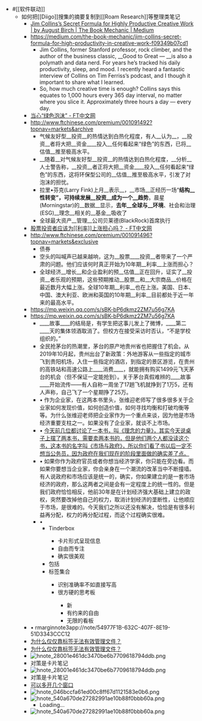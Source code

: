- #[[软件联动]]
    - 如何把[[Diigo]]搜集的摘要复制到[[Roam Research]]等整理类笔记
        - [Jim Collins’s Secret Formula for Highly Productive Creative Work | by August Birch | The Book Mechanic | Medium](https://medium.com/the-book-mechanic/jim-collins-secret-formula-for-high-productivity-in-creative-work-f09349b07cd1)
        - https://medium.com/the-book-mechanic/jim-collins-secret-formula-for-high-productivity-in-creative-work-f09349b07cd1
            - Jim Collins, former Stanford professor, rock climber, and the author of the business classic, __Good to Great — __is also a polymath and data nerd. For years he’s tracked his daily productivity, sleep, and mood. I recently heard a fantastic interview of Collins on Tim Ferriss’s podcast, and I though it important to share what I learned.
            - So, how much creative time is enough? Collins says this equates to 1,000 hours every 365 day interval, no matter where you slice it. Approximately three hours a day — every day.
        - [当心“绿色泡沫” - FT中文网](http://www.ftchinese.com/premium/001091492?topnav=markets&archive)
        - http://www.ftchinese.com/premium/001091492?topnav=markets&archive
            - 气候友好型__投资__的热情达到白热化程度，有人__认为__，__投资__者将大把__资金____投入__任何看起来“绿色”的东西，已将__估值__推至极高水平。
            - __随着__对气候友好型__投资__的热情达到白热化程度，__分析__人士警告称，__投资__者正将大把__资金____投入__任何看起来“绿色”的东西，这将环保型公司的__估值__推至极高水平，引发了对泡沫的担忧。
            - 拉里•芬克(Larry Fink)上月__表示__，__市场__正经历一场“__结构__性转变”，可持续发展__投资__成为一个__趋势__。晨星(Morningstar)的__数据__显示，__去年__全球与__环境__、社会和治理(ESG)__理念__相关的__基金__吸收了
            - 全球最大资产__管理__公司贝莱德(BlackRock)首席执行
        - [股票投资者应该为[[利率]]上涨担心吗？ - FT中文网](http://www.ftchinese.com/premium/001091496?topnav=markets&exclusive)
        - http://www.ftchinese.com/premium/001091496?topnav=markets&exclusive
            - 债券
            - 空头的叫喊声已越来越响，这为__股票____投资__者带来了一个严肃的问题。他们应该何时真正开始为10年期__利率__上涨而担心？
            - 全球经济__增长__和企业盈利的预__估值__正在回升，证实了__投资__者乐观的预期，这些预期推动__股票__和__大宗商品__价格在最近数月大幅上涨。全球10年期__利率__也在上涨。美国、日本、中国、澳大利亚、欧洲和英国的10年期__利率__目前都处于近一年来的最高水平。
        - https://mp.weixin.qq.com/s/sBK-bP6dkmz2ZM7u56g7KA
        - https://mp.weixin.qq.com/s/sBK-bP6dkmz2ZM7u56g7KA
            - ____故事____的结局是，有学生把这事儿发上了微博，____第二____天的集体领酒取消了。但校方在接受采访时否认，“不是学校组织的。”
            - 全民抢茅台的热潮里，茅台的原产地贵州省也把握住了机会。从2019年10月起，贵州出台了新政策：外地游客从一些指定的城市飞到贵阳机场，入住一些指定的酒店，到指定的景区游览，在贵州的高铁站和高速公路上____消费____，就能拥有购买1499元飞天茅台的机会（但不保证一定能抢到）。关于茅台真假难辨的____故事____开始流传——有人自称一周坐了17趟飞机就挣到了1万5，还有人声称，自己飞了一个星期挣了25万。
            - •	作为企业家，在这两本书里头，张维迎老师写了很多很多关于企业家如何发现价值，如何创造价值，如何寻找均衡和打破均衡等等。为什么张维迎老师把企业家作为一个重点来谈，因为他是市场经济重要支柱之一。如果没有了企业家，就谈不上市场。
            - •	[今天前几位都讨论了一本书，叫《理念的力量》，其实今天说桌子上摆了两本书，需要卖两本书的，但是他们两个人都没读这个书，这本书的名字叫《市场与政府》，所以你们看了书以后一定不想当公务员，因为政府在我们现在的阶段里面做的确实差了点。](https://opinion.china.com.cn/opinion_96_116496.html)
            - •	如果你作为政府官员或者你想当经济学家，你只能在旁边看。而如果你要想当企业家，你会亲身在一个潮流的改革当中不断撞墙。有人说政府和市场应该是统一的，确实，你如果建立的是一套市场经济的政府，那么这两者之间是会有一定程度上的统一性的。但是我们政府恰恰相反，他前30年是在计划经济强大基础上建立的政权，突然要改掉他自己的权力，取消计划经济的垄断性，让他顺应于市场，是很难的。今天我们之所以还没有解决，恰恰是有很多利益再分配，权力的再分配过程，而这个过程确实很难。
            - • <html><ul><li>Tinderbox</li><ul><li>卡片形式呈现信息</li><li>自由而专注</li><li>确实很美观</li></ul><li>包括</li><li>标签集合</li><ul><li>识别准确率不如直接写高</li><li>很方硬的思考板</li><ul><li>新</li><li>有约来的自由</li><li>无限的看板</li></ul></ul></ul></ul></html>
            - • rmarginnote3app://note/54977F1B-632C-407F-8E19-51D3343CCC12
            - [为什么仅仅靠标签无法有效管理文件？](marginnote3app://note/D4613024-5273-4865-8700-6E569F9557AB)
            - [为什么仅仅靠标签无法有效管理文件？](marginnote3app://note/D4613024-5273-4865-8700-6E569F9557AB)
            - ![hnote_28001e461dc3470be6b7709618794ddb.png](blob:https://roamresearch.com/d8928728-a1dc-4c94-8fd3-26cfc16b8c84)
            - 对策是卡片笔记
            - ![hnote_28001e461dc3470be6b7709618794ddb.png](blob:https://roamresearch.com/1de8ba52-ba81-4e2b-8e5c-12d8b4c2c025)
            - 对策是卡片笔记
            - [可以多开几个窗口](marginnote3app://note/7FACB37E-C2C2-40D9-B12B-F44BC7641BDD)
            - ![hnote_046bccfa61ed00c8ff67d1121583e0b6.png](https://roamresearch.com/f667c4e3-603a-49fb-b810-24e42841e7ef)
            - ![hnote_540a670de27282991ae10b88f0bbb60a.png](blob:https://roamresearch.com/5da720f2-024e-4c66-8aa4-e54e5c58c30e)
                - Loading...
            - ![hnote_540a670de27282991ae10b88f0bbb60a.png](blob:https://roamresearch.com/a190cc2a-29cf-407c-8707-d7f9146005e7)
